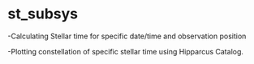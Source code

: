 # st_subsys
-Calculating Stellar time for specific date/time and observation position<p>
-Plotting constellation of specific stellar time using Hipparcus Catalog.
